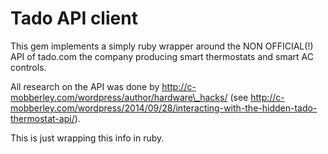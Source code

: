 # Tado API client

This gem implements a simply ruby wrapper around the NON OFFICIAL(!) API of tado.com the company
producing smart thermostats and smart AC controls.

All research on the API was done by http://c-mobberley.com/wordpress/author/hardware\_hacks/
(see http://c-mobberley.com/wordpress/2014/09/28/interacting-with-the-hidden-tado-thermostat-api/).

This is just wrapping this info in ruby.



